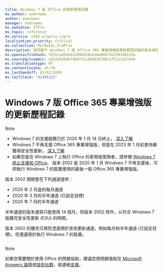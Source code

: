 ```yaml
---
title: Windows 7 版 Office 的更新歷程記錄
ms.author: andrewmo
author: anankani
manager: andrewmo
ms.audience: ITPro
ms.topic: reference
ms.service: o365-proplus-itpro
localization_priority: Critical
ms.collection: RelNotes_ProPlus
description: 提供客戶 Windows 7 版 Office 365 專業增強版更新歷程記錄的版本資訊
ms.openlocfilehash: 787ecad94262a996d29e416a808742250140129a
ms.sourcegitcommit: a1b7e6268b7409711c48461bf80c5f511c817444
ms.translationtype: HT
ms.contentlocale: zh-TW
ms.lasthandoff: 03/02/2020
ms.locfileid: "42345122"
---
```

# <a name="update-history-for-office-365-proplus-on-windows-7"></a>Windows 7 版 Office 365 專業增強版的更新歷程記錄 

 > [!NOTE]
>
>- Windows 7 的支援服務已於 2020 年 1 月 14 日終止。 [深入了解](https://www.microsoft.com/microsoft-365/windows/end-of-windows-7-support?rtc=1)
>- Windows 7 不再支援 Office 365 專業增強版，但是在 2023 年 1 月前會持續獲得安全性更新。 [深入了解](https://docs.microsoft.com/DeployOffice/windows-7-support)
>- 如果您是在 Windows 7 上執行 Office 的家用版使用者，請參閱 [Windows 7 終止支援和 Office](https://support.office.com/en-us/article/windows-7-end-of-support-and-office-78f20fab-b57b-44d7-8368-06a8493f3cb9?ui=en-US&rs=en-US&ad=US)。
版本 2002 是 2020 年 1 月 Windows 7 不再支援後，可供執行 Windows 7 的裝置使用的最後一個 Office 365 專業增強版。  

版本 2002 預期會在下列通道提供：
- 2020 年 2 月底的每月通道
- 2020 年 3 月的半年通道 (已設定目標)
- 2020 年 7 月的半年通道

半年通道的版本通常只能使用 14 個月，但版本 2002 除外，以符合 Windows 7 版擴充安全性更新 (ESU) 的時間。

版本 2002 的擴充可用性漜適用於其他更新通道，例如每月和半年通道 (已設定目標)，但僅適用於執行 Windows 7 的裝置。

##


[//]: # (DO NOT REMOVE)




> [!NOTE]
> 如果您需要關於使用 Office 的問題協助，建議您將問題張貼在 [Microsoft Answers 論壇](https://answers.microsoft.com/)或[技術社群](https://techcommunity.microsoft.com/)，或連絡[支援](https://support.microsoft.com/contactus)。
